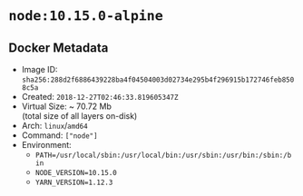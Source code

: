 # `node:10.15.0-alpine`

## Docker Metadata

- Image ID: `sha256:288d2f6886439228ba4f04504003d02734e295b4f296915b172746feb8508c5a`
- Created: `2018-12-27T02:46:33.819605347Z`
- Virtual Size: ~ 70.72 Mb  
  (total size of all layers on-disk)
- Arch: `linux`/`amd64`
- Command: `["node"]`
- Environment:
  - `PATH=/usr/local/sbin:/usr/local/bin:/usr/sbin:/usr/bin:/sbin:/bin`
  - `NODE_VERSION=10.15.0`
  - `YARN_VERSION=1.12.3`
